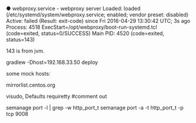 ● webproxy.service - webproxy server
   Loaded: loaded (/etc/systemd/system/webproxy.service; enabled; vendor preset: disabled)
   Active: failed (Result: exit-code) since Fri 2016-04-29 13:30:42 UTC; 3s ago
  Process: 4518 ExecStart=/opt/webproxy/boot-run-systemd.tcl (code=exited, status=0/SUCCESS)
 Main PID: 4520 (code=exited, status=143)

143 is from jvm.

gradlew -Dhost=192.168.33.50 deploy

some mock hosts:

mirrorlist.centos.org

visudo,
Defaults    requiretty #comment out

semanage port -l | grep -w http_port_t
semanage port -a -t http_port_t -p tcp 9008
